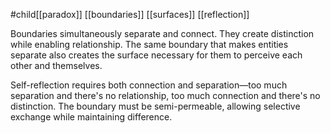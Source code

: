 #child[[paradox]] [[boundaries]] [[surfaces]] [[reflection]] 

Boundaries simultaneously separate and connect. They create distinction while enabling relationship. The same boundary that makes entities separate also creates the surface necessary for them to perceive each other and themselves.

Self-reflection requires both connection and separation—too much separation and there's no relationship, too much connection and there's no distinction. The boundary must be semi-permeable, allowing selective exchange while maintaining difference.